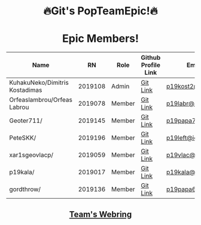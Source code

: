 <div align="center">

# 🔥Git's PopTeamEpic!🔥
# Epic Members!
  
| Name | RN | Role | Github Profile Link | Email |
| --- | --- | --- | --- | --- |
| KuhakuNeko/Dimitris Kostadimas | 2019108 | Admin | [Git Link](https://github.com/KuhakuNeko) | p19kost2@ionio.gr |
| Orfeaslambrou/Orfeas Labrou | 2019078 | Member | [Git Link](https://github.com/Orfeaslambrou) | p19labr@ionio.gr |
| Geoter711/ | 2019145 | Member | [Git Link](https://github.com/Geoter711) | p19papa7@ionio.gr |
| PeteSKK/ | 2019196 | Member | [Git Link](https://github.com/PeteSKK) | p19left@ionio.gr |
| xar1sgeovlacp/ | 2019059 | Member | [Git Link](https://github.com/xar1sgeovlacp2019059) | p19vlac@ionio.gr |
| p19kala/ | 2019017 | Member | [Git Link](https://github.com/p19kala) | p19kala@ionio.gr |
| gordthrow/ | 2019136 | Member | [Git Link](https://github.com/gordthrow) | p19papa6@ionio.gr |

## [Team's Webring](https://git-team-epic-webring.netlify.app/)

</div>

<!--

**Here are some ideas to get you started:**

🙋‍♀️ A short introduction - what is your organization all about?
🌈 Contribution guidelines - how can the community get involved?
👩‍💻 Useful resources - where can the community find your docs? Is there anything else the community should know?
🍿 Fun facts - what does your team eat for breakfast?
🧙 Remember, you can do mighty things with the power of [Markdown](https://docs.github.com/github/writing-on-github/getting-started-with-writing-and-formatting-on-github/basic-writing-and-formatting-syntax)
-->
